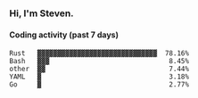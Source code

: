 ### Hi, I'm Steven.

#### Coding activity (past 7 days)
```
Rust   ▓▓▓▓▓▓▓▓▓▓▓▓▓▓▓▓▓▓▓▓▓▓▓▓▓▓▓▓▓▓  78.16%
Bash   ▓▓▓                              8.45%
other  ▓▓                               7.44%
YAML   ▓                                3.18%
Go     ▓                                2.77%
```
